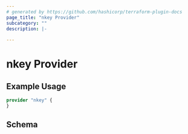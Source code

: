 ```yaml
---
# generated by https://github.com/hashicorp/terraform-plugin-docs
page_title: "nkey Provider"
subcategory: ""
description: |-
  
---
```


# nkey Provider



## Example Usage

```terraform
provider "nkey" {
}
```

<!-- schema generated by tfplugindocs -->
## Schema
